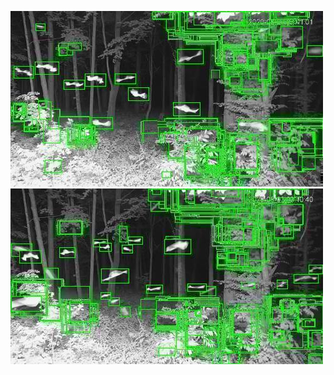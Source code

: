 ![20200803-224106-231111](in/20200803/20200803-224106-231111_0_.jpg)
![20200803-231116-234121](in/20200803/20200803-231116-234121_0_.jpg)
